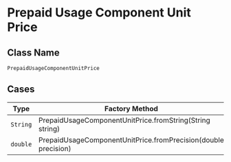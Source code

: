 
# Prepaid Usage Component Unit Price

## Class Name

`PrepaidUsageComponentUnitPrice`

## Cases

| Type | Factory Method |
|  --- | --- |
| `String` | PrepaidUsageComponentUnitPrice.fromString(String string) |
| `double` | PrepaidUsageComponentUnitPrice.fromPrecision(double precision) |

